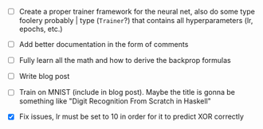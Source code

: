 - [ ] Create a proper trainer framework for the neural net, also do some type foolery probably | type (`Trainer`?) that contains all hyperparameters (lr, epochs, etc.)
- [ ] Add better documentation in the form of comments
- [ ] Fully learn all the math and how to derive the backprop formulas
- [ ] Write blog post
- [ ] Train on MNIST (include in blog post). Maybe the title is gonna be something like "Digit Recognition From Scratch in Haskell"

- [x] Fix issues, lr must be set to 10 in order for it to predict XOR correctly

